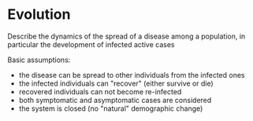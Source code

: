 # Evolution

Describe the dynamics of the spread of a disease among a population, in particular the development of infected active cases

Basic assumptions:
- the disease can be spread to other individuals from the infected ones
- the infected individuals can "recover" (either survive or die)
- recovered individuals can not become re-infected
- both symptomatic and asymptomatic cases are considered
- the system is closed (no "natural" demographic change)
